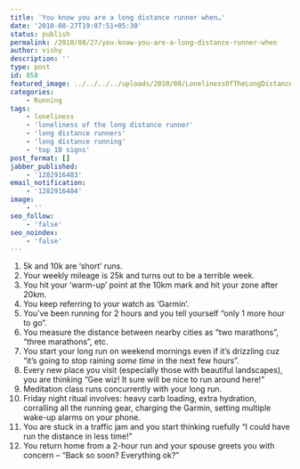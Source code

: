 ```yaml
---
title: 'You know you are a long distance runner when…'
date: '2010-08-27T19:07:51+05:30'
status: publish
permalink: /2010/08/27/you-know-you-are-a-long-distance-runner-when
author: vishy
description: ''
type: post
id: 858
featured_image: ../../../../uploads/2010/08/LonelinessOfTheLongDistanceRunner_wikipedia_org.jpeg
categories: 
    - Running
tags:
    - loneliness
    - 'loneliness of the long distance runner'
    - 'long distance runners'
    - 'long distance running'
    - 'top 10 signs'
post_format: []
jabber_published:
    - '1282916483'
email_notification:
    - '1282916484'
image:
    - ''
seo_follow:
    - 'false'
seo_noindex:
    - 'false'
---
```


1. 5k and 10k are ‘short’ runs.
2. Your weekly mileage is 25k and turns out to be a terrible week.
3. You hit your ‘warm-up’ point at the 10km mark and hit your zone after 20km.
4. You keep referring to your watch as ‘Garmin’.
5. You’ve been running for 2 hours and you tell yourself “only 1 more hour to go”.
6. You measure the distance between nearby cities as “two marathons”, “three marathons”, etc.
7. You start your long run on weekend mornings even if it’s drizzling cuz “it’s going to stop raining *some time* in the next few hours”.
8. Every new place you visit (especially those with beautiful landscapes), you are thinking “Gee wiz! It sure will be nice to run around here!”
9. Meditation class runs concurrently with your long run.
10. Friday night ritual involves: heavy carb loading, extra hydration, corralling all the running gear, charging the Garmin, setting multiple wake-up alarms on your phone.
11. You are stuck in a traffic jam and you start thinking ruefully “I could have run the distance in less time!”
12. You return home from a 2-hour run and your spouse greets you with concern – “Back so soon? Everything ok?”

